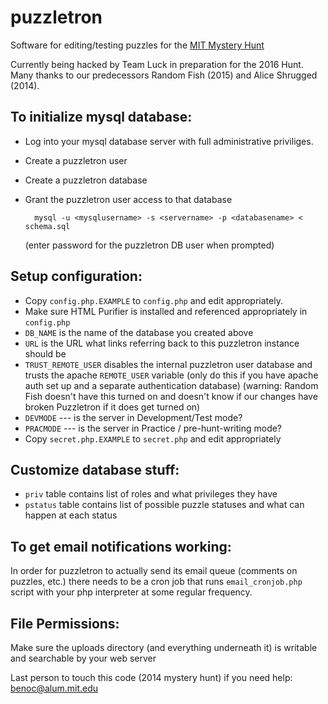 # puzzletron

Software for editing/testing puzzles for the [MIT Mystery Hunt](http://www.mit.edu/~puzzle/)

Currently being hacked by Team Luck in preparation for the 2016
Hunt. Many thanks to our predecessors Random Fish (2015) and Alice
Shrugged (2014).

## To initialize mysql database:

* Log into your mysql database server with full administrative priviliges.
* Create a puzzletron user
* Create a puzzletron database
* Grant the puzzletron user access to that database

        mysql -u <mysqlusername> -s <servername> -p <databasename> < schema.sql

  (enter password for the puzzletron DB user when prompted)

## Setup configuration:

* Copy `config.php.EXAMPLE` to `config.php` and edit appropriately.
* Make sure HTML Purifier is installed and referenced appropriately in `config.php`
* `DB_NAME` is the name of the database you created above
* `URL` is the URL what links referring back to this puzzletron instance should be
* `TRUST_REMOTE_USER` disables the internal puzzletron user database and trusts the apache `REMOTE_USER` variable (only do this if you have apache auth set up and a separate authentication database) (warning: Random Fish doesn't have this turned on and doesn't know if our changes have broken Puzzletron if it does get turned on)
* `DEVMODE` --- is the server in Development/Test mode?
* `PRACMODE` --- is the server in Practice / pre-hunt-writing mode?
* Copy `secret.php.EXAMPLE` to `secret.php` and edit appropriately

## Customize database stuff:

* `priv` table contains list of roles and what privileges they have
* `pstatus` table contains list of possible puzzle statuses and what can happen at each status

## To get email notifications working:

In order for puzzletron to actually send its email queue (comments on puzzles, etc.)
there needs to be a cron job that runs `email_cronjob.php` script with your php interpreter
at some regular frequency.

## File Permissions:

Make sure the uploads directory (and everything underneath it) is writable and searchable by your web server

Last person to touch this code (2014 mystery hunt) if you need help:  benoc@alum.mit.edu
